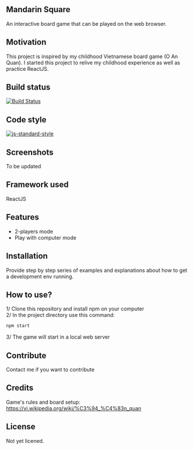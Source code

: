 ## Mandarin Square
An interactive board game that can be played on the web browser.

## Motivation
This project is inspired by my childhood Vietnamese board game (O An Quan). I started this project to relive my childhood experience as well as practice ReactJS.

## Build status
[![Build Status][travis-image]][travis-url]

## Code style
[![js-standard-style](https://img.shields.io/badge/code%20style-standard-brightgreen.svg?style=flat)](https://github.com/feross/standard)
 
## Screenshots
To be updated

## Framework used
ReactJS

## Features
- 2-players mode
- Play with computer mode

## Installation
Provide step by step series of examples and explanations about how to get a development env running.

## How to use?
1/ Clone this repository and install npm on your computer  
2/ In the project directory use this command:
```sh
npm start
```
3/ The game will start in a local web server

## Contribute
Contact me if you want to contribute

## Credits
Game's rules and board setup:
https://vi.wikipedia.org/wiki/%C3%94_%C4%83n_quan

## License
Not yet licened.

[travis-image]: https://img.shields.io/travis/dbader/node-datadog-metrics/master.svg?style=flat-square
[travis-url]: https://travis-ci.org/dbader/node-datadog-metrics

